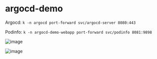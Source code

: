 # argocd-demo

Argocd:
`k -n argocd port-forward svc/argocd-server 8080:443`

Podinfo:
`k -n argocd-demo-webapp port-forward svc/podinfo 8081:9898`

![image](https://github.com/markwcodes/argocd-demo/assets/7064464/15063093-be9b-4fe7-b5da-06e0bc03256a)

![image](https://github.com/markwcodes/argocd-demo/assets/7064464/6a2e1e0c-12be-4d01-801f-8f9b409b8295)
